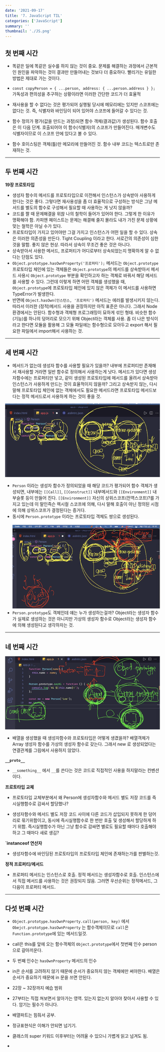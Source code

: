 ```yaml
---
date: '2021-09-17'
title: '7. JavaScript TIL'
categories: ['JavaScript']
summary: ''
thumbnail: './JS.png'
---
```


<!-- ![](./images/.PNG) -->

## 첫 번째 시간

- 똑같은 일에 똑같은 실수를 하지 않는 것이 중요. 문제를 해결하는 과정에서 근본적인 원인을 파악하는 것이 결과만 만들어내는 것보다 더 중요하다. 빨리가는 유일한 방법은 제대로 가는 것이다.

- `const copyPerson = { ...person, address: { ...person.address } };` 가독성과 편의성을 추구하는 상황이라면 이러한 간단한 코드가 더 효율적

- 재사용을 할 수 없다는 것은 평가되어 실행될 당시에 메모리에는 있지만 스코프에는 없다는 것. 즉, 식별자와 바인딩이 되어 있어야 스코프에 들어갈 수 있다는 것.
- 함수 정의가 평가(값을 만드는 과정)되면 함수 객체(결과값)가 생성된다. 함수 호출은 이 다음 단계. 호출되어야 이 함수(식별자)의 스코프가 만들어진다. 매개변수도 식별자이므로 이 스코프 안에 있다고 볼 수 있다.
- 함수 호이스팅은 객체(틀)만 메모리에 만들어진 것. 함수 내부 코드는 텍스트로만 존재하는 것.

<hr>

## 두 번째 시간

**19장 프로토타입**

- 생성자 함수의 메서드를 프로토타입으로 이전해서 인스턴스가 상속받아 사용하게 한다는 것은 좋다. 그렇다면 재사용성을 좀 더 효율적으로 구성하는 방식은 그냥 메서드를 별도의 함수로 구성해서 필요할 때 사용하는 게 낫지 않을까?
- 코드를 짤 때 문제해결을 위핞 나의 철학이 들어가 있어야 한다. 그렇게 한 이유가 명확해야 함. 카피앤 페이스트는 문제는 해결해 줄지 몰라도 내가 가진 문제 상황에 맞는 철학은 아닐 수가 있다.
- 프로토타입이 가지고 있어야만 그걸 가지고 인스턴스가 어떤 일을 할 수 있다. 상속은 이러한 의존성을 만든다. Tight Coupling 이라고 한다. 서로간의 의존성이 심한 것을 말함. 좋지 않은 현상. 따라서 상속이 무조건 좋은 것은 아니다.
- 상속받아서 사용한 메서드, 프로퍼티가 어디로부터 상속되었는지 명확하게 알 수 없다는 단점도 있다.
- `Object.prototype.hasOwnProperty('프로퍼티');` 메서드는 `Object.prototype` 프로토타입 체인에 있는 객체들은 `Object.prototype`의 메서드를 상속받아서 메서드 사용시 `Object.prototype` 부분을 확인하고자 하는 객체로 바꿔서 해당 메서드를 사용할 수 있다. 그런데 이렇게 하면 어떤 객체를 생성했을 때, `Object.prototype`에 프로토타입 체인에 있지 않은 객체가 이 메서드를 사용하면 TypeError가 발생한다.
- 반면에 `Object.hasOwn(인스턴스, '프로퍼티')` 메서드는 에러를 발생시키지 않는다. 따라서 이러한 (정적)메서드 사용을 권장하지만 아직 표준은 아니다. 그래서 Node 환경에서는 안된다. 함수형과 객체형 프로그래밍이 묘하게 섞인 형태. 비슷한 함수(기능)를 하나의 덩어리로 모으기 위해 Object라는 객체를 사용. 좀 더 나은 방식이라고 한다면 모듈을 활용해 그 모듈 파일에는 함수형으로 모아두고 export 해서 필요한 파일에서 import해서 사용하는 것.
<hr>

## 세 번째 시간

- 메서드가 없는데 생성자 함수를 사용할 필요가 있을까? 내부에 프로퍼티만 존재해서 재사용할 거라면 일반 함수로 정의해서 사용하는게 낫다. 메서드가 있다면 생성자함수에는 프로퍼티만 넣고, 같이 생성된 프로토타입에 메서드를 올려서 상속받아 인스턴스가 사용하게 만드는 것이 효율적이지 않을까? 그리고 상속받지 않는, 다시 말해 프로토타입 체인에 없는 객체에서도 필요한 메서드라면 프로토타입 메서드보다는 정적 메서드로서 사용하게 하는 것이 좋을 것.

![prototype](./images/prototype.PNG)

- `Person` 이라는 생성자 함수가 정의되었을 때 해당 코드가 평가되어 함수 객체가 생성되면, 내부에는 `[[Call]]`, `[[Construct]]` 내부메서드와 `[[Environment]]` 내부슬롯 등이 만들어 진다. `[[Environment]]` 자신의 상위스코프(전역스코프)?를 가지고 있는데 이 말인즉슨 렉시컬 스코프에 의해, 다시 말해 호출이 아닌 정의된 시점에 의해 상위스코프가 결정된다는 증거다.
- 동시에 `Person.prototype` 이라는 프로토타입 객체도 쌍으로 생성된다.
  ![prototype 의 생성자함수](./images/prototype_Object.PNG)
- `Person.prototype`도 객체인데 얘는 누가 생성하는걸까? Object라는 생성자 함수가 실제로 생성하는 것은 아니지만 가상의 생성자 함수로 Object라는 생성자 함수에 의해 생성된다고 생각하자는 것.

<hr>

## 네 번째 시간

![Array prototype](./images/Array_prototype.PNG)

- 배열을 생성했을 때 생성자함수와 프로토타입은 어떻게 생겼을까? 배열객체가 Array 생성자 함수를 가상의 생성자 함수로 갖는다. 그래서 new 로 생성되었다는 연결관계를 그림에서 사용하지 않았다.

**`__proto__`**

- `__something__` 에서 `__`를 쓴다는 것은 코드로 직접적인 사용을 하지말라는 컨벤션이다.

**프로토타입 교체**

- 프로토타입 교체부분에서 왜 Person에 생성자함수와 메서드 별도 저장 코드를 즉시실행함수로 감싸서 할당했나?

- 생성자함수와 메서드 별도 저장 코드 사이에 다른 코드가 삽입되지 못하게 한 덩어리로 묶기위함이고, 동시에 즉시실행함수로 한 번만 호출 및 생성해서 할당하게 하기 위함. 즉시실행함수가 아닌 그냥 함수로 감싸면 별로도 필요할 때마다 호출해야하고 그 때마다 새로 생김?

**`instanceof 연산자**

- 생성자함수에 바인딩된 프로토타입의 프로토타입 체인에 존재하는가를 판별하는것.

**정적 프로퍼티/메서드**

- 프로퍼티 메서드는 인스턴스로 호출. 정적 메서드는 생성자함수로 호출. 인스턴스에서 직접 메서드를 사용하는 것은 권장되지 않음. 그러면 우선순위는 정적메서드, 그 다음이 프로퍼티 메서드.

<hr>

## 다섯 번째 시간

- `Object.prototype.hasOwnProperty.call(person, key)` 에서 `Obejct.prototype.hasOwnProperty` 는 함수객체이므로 `call`은 `Function.prototype`에 있는 메서드일것.
- call은 this를 앞에 오는 함수객체의 `Object.prototype`에서 첫번째 인수 person으로 갈아끼운다.
- 두 번째 인수는 `hasOwnProperty` 메서드의 인수

- in은 순서를 고려하지 않기 때문에 순서가 중요하지 않는 객체에만 써야한다. 배열은 순서가 중요하기 때문에 in 문을 쓰면 안된다.

- 22장 ~ 32장까지 예습 범위
- 27부터는 직접 쳐보면서 알아가는 영역. 있는지 없는지 알아야 찾아서 사용할 수 있다. 암기는 필수가 아니다.
- 배열파트는 힘줘서 공부.
- 정규표현식은 이해가 안되면 넘기기.
- 클래스의 super 키워드 이후부터는 어려울 수 있으니 가볍게 읽고 넘겨도 됨.
-
